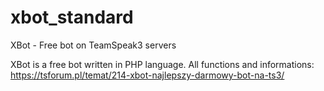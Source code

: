 # xbot_standard
XBot - Free bot on TeamSpeak3 servers

XBot is a free bot written in PHP language. All functions and informations: https://tsforum.pl/temat/214-xbot-najlepszy-darmowy-bot-na-ts3/

